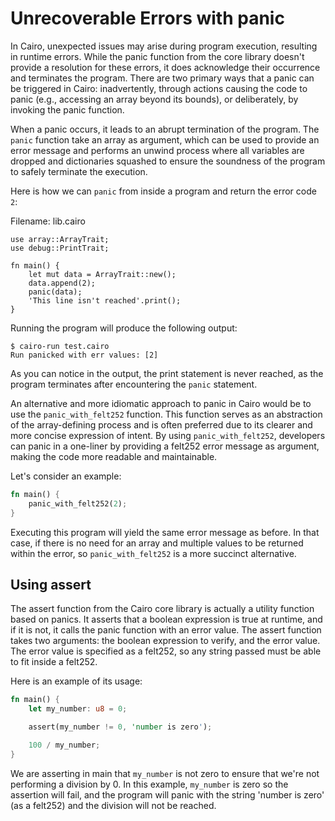 # Unrecoverable Errors with panic

In Cairo, unexpected issues may arise during program execution, resulting in runtime errors. While the panic function from the core library doesn't provide a resolution for these errors, it does acknowledge their occurrence and terminates the program. There are two primary ways that a panic can be triggered in Cairo: inadvertently, through actions causing the code to panic (e.g., accessing an array beyond its bounds), or deliberately, by invoking the panic function.

When a panic occurs, it leads to an abrupt termination of the program. The `panic` function take an array as argument, which can be used to provide an error message and performs an unwind process where all variables are dropped and dictionaries squashed to ensure the soundness of the program to safely terminate the execution.

Here is how we can `panic` from inside a program and return the error code `2`:

<span class="filename">Filename: lib.cairo</span>

```rust,does_not_compile
use array::ArrayTrait;
use debug::PrintTrait;

fn main() {
    let mut data = ArrayTrait::new();
    data.append(2);
    panic(data);
    'This line isn't reached'.print();
}
```

Running the program will produce the following output:

```console
$ cairo-run test.cairo
Run panicked with err values: [2]
```

As you can notice in the output, the print statement is never reached, as the program terminates after encountering the `panic` statement.

An alternative and more idiomatic approach to panic in Cairo would be to use the `panic_with_felt252` function. This function serves as an abstraction of the array-defining process and is often preferred due to its clearer and more concise expression of intent. By using `panic_with_felt252`, developers can panic in a one-liner by providing a felt252 error message as argument, making the code more readable and maintainable.

Let's consider an example:

```rust
fn main() {
    panic_with_felt252(2);
}
```

Executing this program will yield the same error message as before. In that case, if there is no need for an array and multiple values to be returned within the error, so `panic_with_felt252` is a more succinct alternative.

## Using assert

The assert function from the Cairo core library is actually a utility function based on panics. It asserts that a boolean expression is true at runtime, and if it is not, it calls the panic function with an error value. The assert function takes two arguments: the boolean expression to verify, and the error value. The error value is specified as a felt252, so any string passed must be able to fit inside a felt252.

Here is an example of its usage:

```rust
fn main() {
    let my_number: u8 = 0;

    assert(my_number != 0, 'number is zero');

    100 / my_number;
}
```

We are asserting in main that `my_number` is not zero to ensure that we're not performing a division by 0.
In this example, `my_number` is zero so the assertion will fail, and the program will panic
with the string 'number is zero' (as a felt252) and the division will not be reached.
